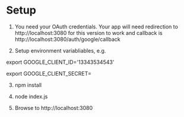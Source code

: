 # Setup

1) You need your OAuth credentials. Your app will need redirection to http://localhost:3080 for this version to work and callback is http://localhost:3080/auth/google/callback

2) Setup environment variabliables, e.g.

export GOOGLE_CLIENT_ID='13343534543'

export GOOGLE_CLIENT_SECRET=

3) npm install

4) node index.js

5) Browse to http://localhost:3080
